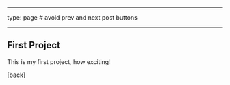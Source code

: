 
---
type: page # avoid prev and next post buttons

---


## First Project

This is my first project, how exciting!

[[back](/page/projects)]